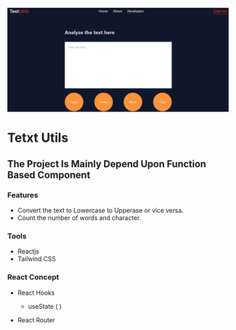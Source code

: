 ![TextUtils](https://github.com/Himanshuraj2918/TextUtils/blob/main/TextPrototype.png)

# Tetxt Utils

## The Project Is Mainly Depend Upon Function Based Component


### Features 
   
   - Convert the text to Lowercase to Upperase or vice versa.
   - Count the number of words and character.

### Tools
   
   - Reactjs
   - Tailwind CSS

### React Concept
 
   - React Hooks 
      
       - useState ( )

   - React Router
